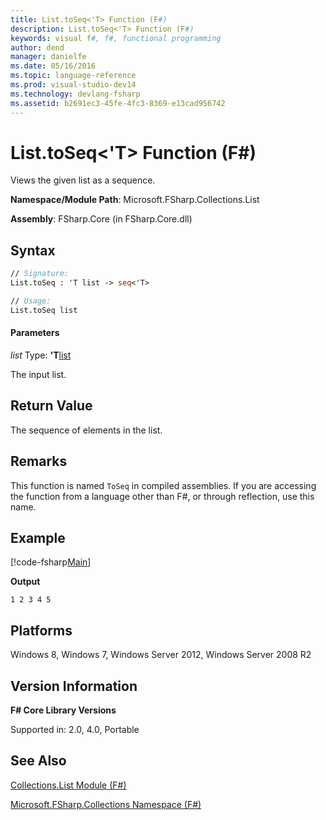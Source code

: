 ```yaml
---
title: List.toSeq<'T> Function (F#)
description: List.toSeq<'T> Function (F#)
keywords: visual f#, f#, functional programming
author: dend
manager: danielfe
ms.date: 05/16/2016
ms.topic: language-reference
ms.prod: visual-studio-dev14
ms.technology: devlang-fsharp
ms.assetid: b2691ec3-45fe-4fc3-8369-e13cad956742 
---
```


# List.toSeq<'T> Function (F#)

Views the given list as a sequence.

**Namespace/Module Path**: Microsoft.FSharp.Collections.List

**Assembly**: FSharp.Core (in FSharp.Core.dll)


## Syntax

```fsharp
// Signature:
List.toSeq : 'T list -> seq<'T>

// Usage:
List.toSeq list
```

#### Parameters
*list*
Type: **'T**[list](https://msdn.microsoft.com/library/c627b668-477b-4409-91ed-06d7f1b3e4a7)


The input list.

## Return Value

The sequence of elements in the list.

## Remarks
This function is named `ToSeq` in compiled assemblies. If you are accessing the function from a language other than F#, or through reflection, use this name.

## Example

[!code-fsharp[Main](snippets/FsLists/snippet68.fs)]

**Output**

```
1 2 3 4 5
```

## Platforms
Windows 8, Windows 7, Windows Server 2012, Windows Server 2008 R2


## Version Information
**F# Core Library Versions**

Supported in: 2.0, 4.0, Portable

## See Also
[Collections.List Module &#40;F&#35;&#41;](Collections.List-Module-%5BFSharp%5D.md)

[Microsoft.FSharp.Collections Namespace &#40;F&#35;&#41;](Microsoft.FSharp.Collections-Namespace-%5BFSharp%5D.md)